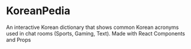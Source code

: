 # KoreanPedia
An interactive Korean dictionary that shows common Korean acronyms used in chat rooms (Sports, Gaming, Text). Made with React Components and Props
